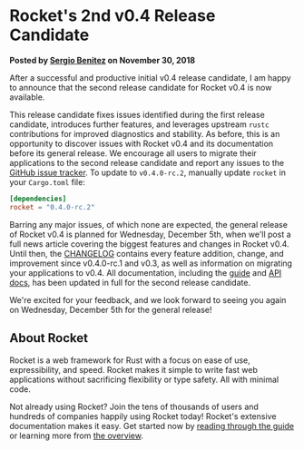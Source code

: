 # Rocket's 2nd v0.4 Release Candidate

<p class="metadata"><strong>
  Posted by <a href="https://sergio.bz">Sergio Benitez</a> on November 30, 2018
</strong></p>

After a successful and productive initial v0.4 release candidate, I am happy to
announce that the second release candidate for Rocket v0.4 is now available.

This release candidate fixes issues identified during the first release
candidate, introduces further features, and leverages upstream `rustc`
contributions for improved diagnostics and stability. As before, this is an
opportunity to discover issues with Rocket v0.4 and its documentation before its
general release. We encourage all users to migrate their applications to the
second release candidate and report any issues to the [GitHub issue tracker].
To update to `v0.4.0-rc.2`, manually update `rocket` in your `Cargo.toml` file:

```toml
[dependencies]
rocket = "0.4.0-rc.2"
```

Barring any major issues, of which none are expected, the general release of
Rocket v0.4 is planned for Wednesday, December 5th, when we'll post a full news
article covering the biggest features and changes in Rocket v0.4. Until then,
the [CHANGELOG] contains every feature addition, change, and improvement since
v0.4.0-rc.1 and v0.3, as well as information on migrating your applications to
v0.4. All documentation, including the [guide] and [API docs], has been updated
in full for the second release candidate.

We're excited for your feedback, and we look forward to seeing you again on
Wednesday, December 5th for the general release!

[GitHub issue tracker]: https://github.com/SergioBenitez/Rocket/issues
[API docs]: https://api.rocket.rs/v0.4/rocket/
[guide]: ../../guide
[CHANGELOG]: https://github.com/SergioBenitez/Rocket/tree/v0.4/CHANGELOG.md#version-040-rc2-nov-30-2018

## About Rocket

Rocket is a web framework for Rust with a focus on ease of use, expressibility,
and speed. Rocket makes it simple to write fast web applications without
sacrificing flexibility or type safety. All with minimal code.

Not already using Rocket? Join the tens of thousands of users and hundreds of
companies happily using Rocket today! Rocket's extensive documentation makes it
easy. Get started now by [reading through the guide](../../guide) or learning
more from [the overview](../../overview).
